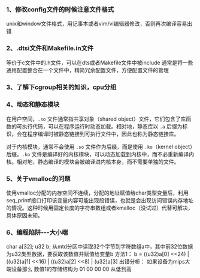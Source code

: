 ### 1、修改config文件的时候注意文件格式

unix和window文件格式，用记事本或者vim/vi编辑器修改，否则再次编译容易出错

### 2、.dtsi文件和Makefile.in文件
等价于c文件中的.h文件，可以在dts或者Makefile文件中被include
通常是将一些通用配置整合在一个文件中，精简冗余配置文件，方便配置文件的管理

### 3、了解下cgroup相关的知识，cpu分组

### 4、动态和静态模块
在用户空间，`.so` 文件通常指共享对象（shared object）文件，它们包含了库函数的可执行代码，可以在程序运行时动态加载。相对地，静态库以 `.a` 后缀为标识，会在程序编译时被静态链接到可执行文件中，因此也称为静态链接库。

对于内核模块，通常不会使用 `.so` 文件作为后缀，而是使用 `.ko`（kernel object）后缀。`.ko` 文件是编译好的内核模块，可以动态加载到内核中，而不必重新编译内核。相对地，静态编译的模块会被编译进内核本身，而不需要单独的文件。

### 5、关于vmalloc的问题
使用vmalloc分配的内存空间不连续，分配的地址赋值给char类型变量后，利用seq_printf接口打印该变量内容可能出现段错误，也就是会出现访问错误内存地址的情况。这种时候用固定长度的字符串数组或者kmalloc（没试过）代替可解决，具体原因未知。

### 6、编程陷阱---大小端
char a[32];
u32 b;
从mtd分区中读取32个字节到字符数组a中，其中前32位数据为u32类型数据，要获取该数值并赋值给变量b
方法1：
	b = ((u32)a[0] <<24) | ((u32)a[1] <<16) | ((u32)a[2] <<8) | (u32)a[3]
	 出错分析：
	 如果设备为mips大端设备那么 数值1的存储结构为
	 01 00 00 00 从低到高